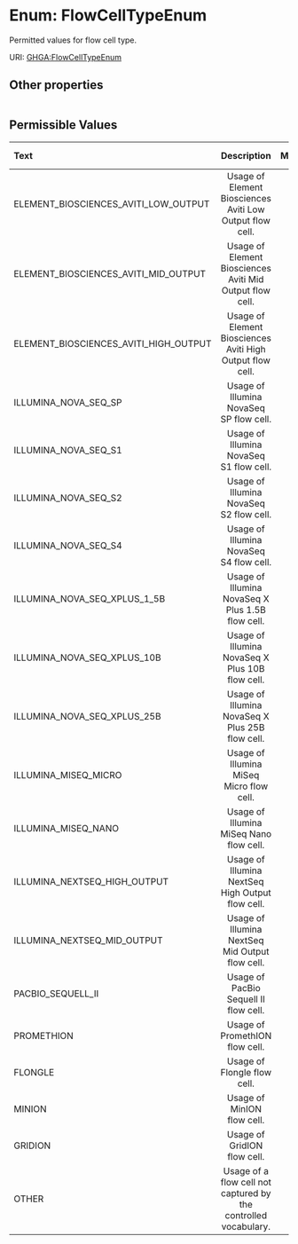 
# Enum: FlowCellTypeEnum


Permitted values for flow cell type.

URI: [GHGA:FlowCellTypeEnum](https://w3id.org/GHGA/FlowCellTypeEnum)


## Other properties

|  |  |  |
| --- | --- | --- |

## Permissible Values

| Text | Description | Meaning | Other Information |
| :--- | :---: | :---: | ---: |
| ELEMENT_BIOSCIENCES_AVITI_LOW_OUTPUT | Usage of Element Biosciences Aviti Low Output flow cell. |  |  |
| ELEMENT_BIOSCIENCES_AVITI_MID_OUTPUT | Usage of Element Biosciences Aviti Mid Output flow cell. |  |  |
| ELEMENT_BIOSCIENCES_AVITI_HIGH_OUTPUT | Usage of Element Biosciences Aviti High Output flow cell. |  |  |
| ILLUMINA_NOVA_SEQ_SP | Usage of Illumina NovaSeq SP flow cell. |  |  |
| ILLUMINA_NOVA_SEQ_S1 | Usage of Illumina NovaSeq S1 flow cell. |  |  |
| ILLUMINA_NOVA_SEQ_S2 | Usage of Illumina NovaSeq S2 flow cell. |  |  |
| ILLUMINA_NOVA_SEQ_S4 | Usage of Illumina NovaSeq S4 flow cell. |  |  |
| ILLUMINA_NOVA_SEQ_XPLUS_1_5B | Usage of Illumina NovaSeq X Plus 1.5B flow cell. |  |  |
| ILLUMINA_NOVA_SEQ_XPLUS_10B | Usage of Illumina NovaSeq X Plus 10B flow cell. |  |  |
| ILLUMINA_NOVA_SEQ_XPLUS_25B | Usage of Illumina NovaSeq X Plus 25B flow cell. |  |  |
| ILLUMINA_MISEQ_MICRO | Usage of Illumina MiSeq Micro flow cell. |  |  |
| ILLUMINA_MISEQ_NANO | Usage of Illumina MiSeq Nano flow cell. |  |  |
| ILLUMINA_NEXTSEQ_HIGH_OUTPUT | Usage of Illumina NextSeq High Output flow cell. |  |  |
| ILLUMINA_NEXTSEQ_MID_OUTPUT | Usage of Illumina NextSeq Mid Output flow cell. |  |  |
| PACBIO_SEQUELL_II | Usage of PacBio Sequell II flow cell. |  |  |
| PROMETHION | Usage of PromethION flow cell. |  |  |
| FLONGLE | Usage of Flongle flow cell. |  |  |
| MINION | Usage of MinION flow cell. |  |  |
| GRIDION | Usage of GridION flow cell. |  |  |
| OTHER | Usage of a flow cell not captured by the controlled vocabulary. |  |  |

